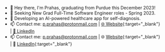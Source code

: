 - 👋 Hey there, I'm Prahas, graduating from Purdue this December 2023!
- 🌱 Seeking New Grad Full-Time Software Engineer roles - Spring 2023.
- 🏥 Developing an AI-powered healthcare app for self-diagnosis.
- 📫 Contact me: p.prahas@protonmail.com | [🌐 Website](https://pprahas.com/){:target="_blank"} | [💼 LinkedIn](https://www.linkedin.com/in/pprahas/)
- 📫 Contact me: p.prahas@protonmail.com | 🌐 [Website](https://pprahas.com/){:target="_blank"} | 💼 [LinkedIn](https://www.linkedin.com/in/pprahas/){:target="_blank"}
